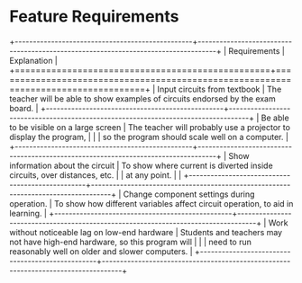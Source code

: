 # Feature Requirements

+-------------------------------------------------+-----------------------------------------------------------------------------------+
| Requirements                                    | Explanation                                                                       |
+=================================================+===================================================================================+
| Input circuits from textbook                    | The teacher will be able to show examples of circuits endorsed by the exam board. |
+-------------------------------------------------+-----------------------------------------------------------------------------------+
| Be able to be visible on a large screen         | The teacher will probably use a projector to display the program,                 |
|                                                 | so the program should scale well on a computer.                                   |
+-------------------------------------------------+-----------------------------------------------------------------------------------+
| Show information about the circuit              | To show where current is diverted inside circuits, over distances, etc.           |
| at any point.                                   |                                                                                   |
+-------------------------------------------------+-----------------------------------------------------------------------------------+
| Change component settings during operation.     | To show how different variables affect circuit operation, to aid in learning.     |
+-------------------------------------------------+-----------------------------------------------------------------------------------+
| Work without noticeable lag on low-end hardware | Students and teachers may not have high-end hardware, so this program will        |
|                                                 | need to run reasonably well on older and slower computers.                        |
+-------------------------------------------------+-----------------------------------------------------------------------------------+
